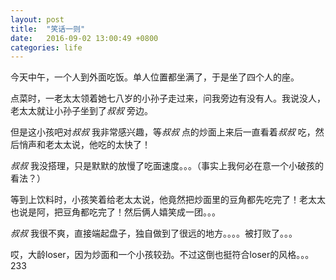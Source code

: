 ```yaml
---
layout: post
title:  "笑话一则"
date:   2016-09-02 13:00:49 +0800
categories: life
---
```


今天中午，一个人到外面吃饭。单人位置都坐满了，于是坐了四个人的座。

点菜时，一老太太领着她七八岁的小孙子走过来，问我旁边有没有人。我说没人，老太太就让小孙子坐到了*叔叔* 旁边。

但是这小孩吧对*叔叔* 我非常感兴趣，等*叔叔* 点的炒面上来后一直看着*叔叔* 吃，然后悄声和老太太说，他吃的太快了！

*叔叔* 我没搭理，只是默默的放慢了吃面速度。。。（事实上我何必在意一个小破孩的看法？）

等到上饮料时，小孩笑着给老太太说，他竟然把炒面里的豆角都先吃完了！老太太也说是阿，把豆角都吃完了！然后俩人嬉笑成一团。。。

*叔叔* 我很不爽，直接端起盘子，独自做到了很远的地方。。。。被打败了。。。

哎，大龄loser，因为炒面和一个小孩较劲。不过这倒也挺符合loser的风格。。。233